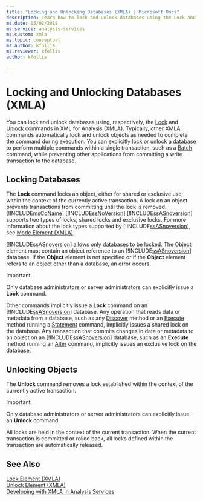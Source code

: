```yaml
---
title: "Locking and Unlocking Databases (XMLA) | Microsoft Docs"
description: Learn how to lock and unlock databases using the Lock and Unlock commands, respectively, in XML for Analysis (XMLA).
ms.date: 05/02/2018
ms.service: analysis-services
ms.custom: xmla
ms.topic: conceptual
ms.author: kfollis
ms.reviewer: kfollis
author: kfollis

---
```

# Locking and Unlocking Databases (XMLA)
  You can lock and unlock databases using, respectively, the [Lock](../xmla/xml-elements-commands/lock-element-xmla.md) and [Unlock](../xmla/xml-elements-commands/lock-element-xmla.md) commands in XML for Analysis (XMLA). Typically, other XMLA commands automatically lock and unlock objects as needed to complete the command during execution. You can explicitly lock or unlock a database to perform multiple commands within a single transaction, such as a [Batch](../xmla/xml-elements-commands/batch-element-xmla.md) command, while preventing other applications from committing a write transaction to the database.  
  
## Locking Databases  
 The **Lock** command locks an object, either for shared or exclusive use, within the context of the currently active transaction. A lock on an object prevents transactions from committing until the lock is removed. [!INCLUDE[msCoName](../includes/msconame-md.md)] [!INCLUDE[ssNoVersion](../includes/ssnoversion-md.md)] [!INCLUDE[ssASnoversion](../includes/ssasnoversion-md.md)] supports two types of locks, shared locks and exclusive locks. For more information about the lock types supported by [!INCLUDE[ssASnoversion](../includes/ssasnoversion-md.md)], see [Mode Element &#40;XMLA&#41;](../xmla/xml-elements-properties/mode-element-xmla.md).  
  
 [!INCLUDE[ssASnoversion](../includes/ssasnoversion-md.md)] allows only databases to be locked. The [Object](../xmla/xml-elements-properties/object-element-xmla.md) element must contain an object reference to an [!INCLUDE[ssASnoversion](../includes/ssasnoversion-md.md)] database. If the **Object** element is not specified or if the **Object** element refers to an object other than a database, an error occurs.  
  
> [!IMPORTANT]  
>  Only database administrators or server administrators can explicitly issue a **Lock** command.  
  
 Other commands implicitly issue a **Lock** command on an [!INCLUDE[ssASnoversion](../includes/ssasnoversion-md.md)] database. Any operation that reads data or metadata from a database, such as any [Discover](../xmla/xml-elements-methods-discover.md) method or an [Execute](../xmla/xml-elements-methods-execute.md) method running a [Statement](../xmla/xml-elements-commands/statement-element-xmla.md) command, implicitly issues a shared lock on the database. Any transaction that commits changes in data or metadata to an object on an [!INCLUDE[ssASnoversion](../includes/ssasnoversion-md.md)] database, such as an **Execute** method running an [Alter](../xmla/xml-elements-commands/alter-element-xmla.md) command, implicitly issues an exclusive lock on the database.  
  
## Unlocking Objects  
 The **Unlock** command removes a lock established within the context of the currently active transaction.  
  
> [!IMPORTANT]  
>  Only database administrators or server administrators can explicitly issue an **Unlock** command.  
  
 All locks are held in the context of the current transaction. When the current transaction is committed or rolled back, all locks defined within the transaction are automatically released.  
  
## See Also  
 [Lock Element &#40;XMLA&#41;](../xmla/xml-elements-commands/lock-element-xmla.md)   
 [Unlock Element &#40;XMLA&#41;](../xmla/xml-elements-commands/lock-element-xmla.md)   
 [Developing with XMLA in Analysis Services](../../analysis-services/multidimensional-models-scripting-language-assl-xmla/developing-with-xmla-in-analysis-services.md)  
  
